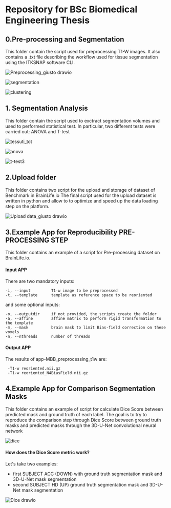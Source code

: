 # Repository for BSc Biomedical Engineering Thesis

## 0.Pre-processing and Segmentation

This folder contain the script used for preprocessing T1-W images. It also contains a .txt file 
describing the workflow used for tissue segmentation using the ITKSNAP software CLI.

![Preprocessing_giusto drawio](https://user-images.githubusercontent.com/78934727/142078775-1a50e3ad-7be1-4b12-bf15-ff93dcb0eb70.png)

![segmentation](https://user-images.githubusercontent.com/78934727/142191006-f16cdb4e-0eef-48f1-bf62-bd1b57f991d8.png)

![clustering](https://user-images.githubusercontent.com/78934727/142191087-ec51bbe9-c201-4bfa-8368-c3516a9d5caf.png)




## 1. Segmentation Analysis

This folder contain the script used to exctract segmentation volumes and used to performed
statistical test. In particular, two different tests were carried out: ANOVA and T-test

![tessuti_tot](https://user-images.githubusercontent.com/78934727/142190412-eb69ded9-c777-4706-bef1-8641929ab1ad.png)

![anova](https://user-images.githubusercontent.com/78934727/142190454-bb1e51af-122e-4f52-becd-5bf3ecc33be4.png)

![t-test3](https://user-images.githubusercontent.com/78934727/142190837-4ced7b17-e33d-4809-afe5-000659137fd3.png)




## 2.Upload folder

This folder contains two script for the upload and storage of dataset of Benchmark in BrainLife.io
The final script used for the upload dataset is written in python and allow to to optimize and 
speed up the data loading step on the platform.

![Upload data_giusto drawio](https://user-images.githubusercontent.com/78934727/142075402-437669ee-49af-4d63-b515-b07e07c40878.png)

## 3.Example App for Reproducibility PRE-PROCESSING STEP

This folder contains an example of a script for Pre-processing dataset on BrainLife.io.

#### Input APP

There are two mandatory inputs:
    
	-i, --input         T1-w image to be preprocessed    
	-t, --template      template as reference space to be reoriented
   
and some optional inputs:

	-o, --outputdir     if not provided, the scripts create the folder 
	-a, --affine        affine matrix to perform rigid transformation to the template
	-m, --mask          brain mask to limit Bias-field correction on these voxels     
	-n, --nthreads      number of threads

#### Output APP

The results of app-MBB_preprocessing_t1w are:
     
     -T1-w reoriented.nii.gz
     -T1-w reoriented_N4BiasField.nii.gz

## 4.Example App for Comparison Segmentation Masks

This folder contains an example of script for calculate Dice Score between predicted mask and ground truth of each label.
The goal is to try to reproduce the comparison step through Dice Score between ground truth masks and predicted masks 
through the 3D-U-Net convolutional neural network

![dice](https://user-images.githubusercontent.com/78934727/142238239-fa45584b-ced7-491a-a67b-46532628066b.png)


#### How does the Dice Score metric work?

Let's take two examples:

- first SUBJECT ACC (DOWN) with ground truth segmentation mask and 3D-U-Net mask segmentation
- second SUBJECT HD (UP) ground truth segmentation mask and 3D-U-Net mask segmentation

![Dice drawio](https://user-images.githubusercontent.com/78934727/142252594-4a9b2c6f-acd2-4363-a799-03c51f6b47bf.png)


